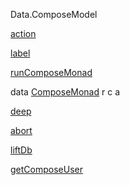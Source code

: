 Data.ComposeModel

[action](Data-ComposeModel.html#v:action)

[label](Data-ComposeModel.html#v:label)

[runComposeMonad](Data-ComposeModel.html#v:runComposeMonad)

data [ComposeMonad](Data-ComposeModel.html#t:ComposeMonad) r c a

[deep](Data-ComposeModel.html#v:deep)

[abort](Data-ComposeModel.html#v:abort)

[liftDb](Data-ComposeModel.html#v:liftDb)

[getComposeUser](Data-ComposeModel.html#v:getComposeUser)
